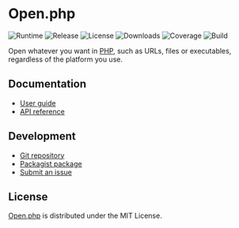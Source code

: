 # Open.php
![Runtime](https://img.shields.io/packagist/php-v/cedx/open.svg) ![Release](https://img.shields.io/packagist/v/cedx/open.svg) ![License](https://img.shields.io/packagist/l/cedx/open.svg) ![Downloads](https://img.shields.io/packagist/dt/cedx/open.svg) ![Coverage](https://coveralls.io/repos/github/cedx/open.php/badge.svg) ![Build](https://github.com/cedx/open.php/workflows/build/badge.svg)

Open whatever you want in [PHP](https://www.php.net), such as URLs, files or executables, regardless of the platform you use.

## Documentation
- [User guide](https://dev.belin.io/open.php)
- [API reference](https://dev.belin.io/open.php/api)

## Development
- [Git repository](https://github.com/cedx/open.php)
- [Packagist package](https://packagist.org/packages/cedx/open)
- [Submit an issue](https://github.com/cedx/open.php/issues)

## License
[Open.php](https://dev.belin.io/open.php) is distributed under the MIT License.
